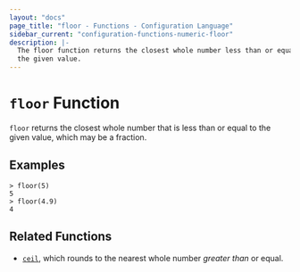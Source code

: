 ```yaml
---
layout: "docs"
page_title: "floor - Functions - Configuration Language"
sidebar_current: "configuration-functions-numeric-floor"
description: |-
  The floor function returns the closest whole number less than or equal to
  the given value.
---
```


# `floor` Function


`floor` returns the closest whole number that is less than or equal to the
given value, which may be a fraction.

## Examples

```
> floor(5)
5
> floor(4.9)
4
```

## Related Functions

* [`ceil`](./ceil.html), which rounds to the nearest whole number _greater than_
  or equal.
